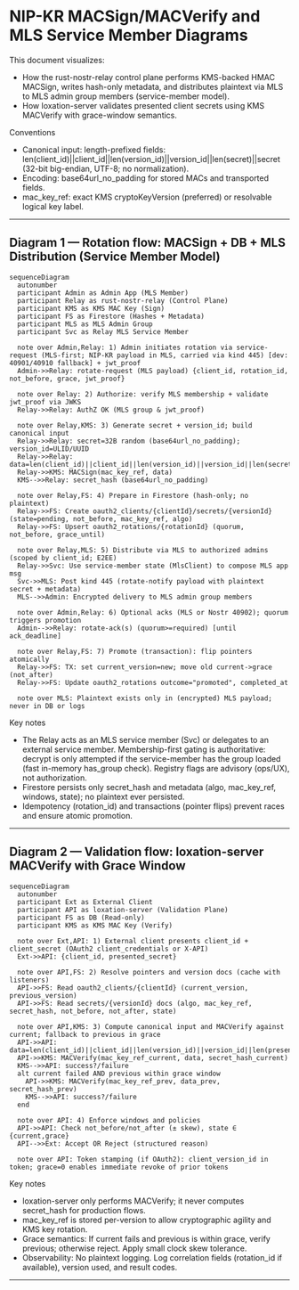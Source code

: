 # NIP-KR MACSign/MACVerify and MLS Service Member Diagrams

This document visualizes:
- How the rust-nostr-relay control plane performs KMS-backed HMAC MACSign, writes hash-only metadata, and distributes plaintext via MLS to MLS admin group members (service-member model).
- How loxation-server validates presented client secrets using KMS MACVerify with grace-window semantics.

Conventions
- Canonical input: length-prefixed fields: len(client_id)||client_id||len(version_id)||version_id||len(secret)||secret (32-bit big-endian, UTF-8; no normalization).
- Encoding: base64url_no_padding for stored MACs and transported fields.
- mac_key_ref: exact KMS cryptoKeyVersion (preferred) or resolvable logical key label.

---

## Diagram 1 — Rotation flow: MACSign + DB + MLS Distribution (Service Member Model)

```mermaid
sequenceDiagram
  autonumber
  participant Admin as Admin App (MLS Member)
  participant Relay as rust-nostr-relay (Control Plane)
  participant KMS as KMS MAC Key (Sign)
  participant FS as Firestore (Hashes + Metadata)
  participant MLS as MLS Admin Group
  participant Svc as Relay MLS Service Member

  note over Admin,Relay: 1) Admin initiates rotation via service-request (MLS-first; NIP-KR payload in MLS, carried via kind 445) [dev: 40901/40910 fallback] + jwt_proof
  Admin->>Relay: rotate-request (MLS payload) {client_id, rotation_id, not_before, grace, jwt_proof}

  note over Relay: 2) Authorize: verify MLS membership + validate jwt_proof via JWKS
  Relay->>Relay: AuthZ OK (MLS group & jwt_proof)

  note over Relay,KMS: 3) Generate secret + version_id; build canonical input
  Relay->>Relay: secret=32B random (base64url_no_padding); version_id=ULID/UUID
  Relay->>Relay: data=len(client_id)||client_id||len(version_id)||version_id||len(secret)||secret
  Relay->>KMS: MACSign(mac_key_ref, data)
  KMS-->>Relay: secret_hash (base64url_no_padding)

  note over Relay,FS: 4) Prepare in Firestore (hash-only; no plaintext)
  Relay->>FS: Create oauth2_clients/{clientId}/secrets/{versionId} (state=pending, not_before, mac_key_ref, algo)
  Relay->>FS: Upsert oauth2_rotations/{rotationId} (quorum, not_before, grace_until)

  note over Relay,MLS: 5) Distribute via MLS to authorized admins (scoped by client_id; E2EE)
  Relay->>Svc: Use service-member state (MlsClient) to compose MLS app msg
  Svc->>MLS: Post kind 445 (rotate-notify payload with plaintext secret + metadata)
  MLS-->>Admin: Encrypted delivery to MLS admin group members

  note over Admin,Relay: 6) Optional acks (MLS or Nostr 40902); quorum triggers promotion
  Admin-->>Relay: rotate-ack(s) (quorum>=required) [until ack_deadline]

  note over Relay,FS: 7) Promote (transaction): flip pointers atomically
  Relay->>FS: TX: set current_version=new; move old current->grace (not_after)
  Relay->>FS: Update oauth2_rotations outcome="promoted", completed_at

  note over MLS: Plaintext exists only in (encrypted) MLS payload; never in DB or logs
```

Key notes
- The Relay acts as an MLS service member (Svc) or delegates to an external service member. Membership-first gating is authoritative: decrypt is only attempted if the service-member has the group loaded (fast in-memory has_group check). Registry flags are advisory (ops/UX), not authorization.
- Firestore persists only secret_hash and metadata (algo, mac_key_ref, windows, state); no plaintext ever persisted.
- Idempotency (rotation_id) and transactions (pointer flips) prevent races and ensure atomic promotion.

---

## Diagram 2 — Validation flow: loxation-server MACVerify with Grace Window

```mermaid
sequenceDiagram
  autonumber
  participant Ext as External Client
  participant API as loxation-server (Validation Plane)
  participant FS as DB (Read-only)
  participant KMS as KMS MAC Key (Verify)

  note over Ext,API: 1) External client presents client_id + client_secret (OAuth2 client_credentials or X-API)
  Ext->>API: {client_id, presented_secret}

  note over API,FS: 2) Resolve pointers and version docs (cache with listeners)
  API->>FS: Read oauth2_clients/{clientId} (current_version, previous_version)
  API->>FS: Read secrets/{versionId} docs (algo, mac_key_ref, secret_hash, not_before, not_after, state)

  note over API,KMS: 3) Compute canonical input and MACVerify against current; fallback to previous in grace
  API->>API: data=len(client_id)||client_id||len(version_id)||version_id||len(presented_secret)||presented_secret
  API->>KMS: MACVerify(mac_key_ref_current, data, secret_hash_current)
  KMS-->>API: success?/failure
  alt current failed AND previous within grace window
    API->>KMS: MACVerify(mac_key_ref_prev, data_prev, secret_hash_prev)
    KMS-->>API: success?/failure
  end

  note over API: 4) Enforce windows and policies
  API->>API: Check not_before/not_after (± skew), state ∈ {current,grace}
  API-->>Ext: Accept OR Reject (structured reason)

  note over API: Token stamping (if OAuth2): client_version_id in token; grace=0 enables immediate revoke of prior tokens
```

Key notes
- loxation-server only performs MACVerify; it never computes secret_hash for production flows.
- mac_key_ref is stored per-version to allow cryptographic agility and KMS key rotation.
- Grace semantics: If current fails and previous is within grace, verify previous; otherwise reject. Apply small clock skew tolerance.
- Observability: No plaintext logging. Log correlation fields (rotation_id if available), version used, and result codes.

---
